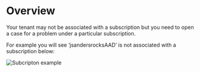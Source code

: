 # Overview

Your tenant may not be associated with a subscription but you need to open a case for a problem under a particular subscription.  

For example you will see ‘jsandersrocksAAD’ is not associated with a subscription below:

![Subcripton example](http://jsandersrocksblog.github.io/home/jsandersrocks/projects/jsandersblog/jsandersrocksblog.github.io/_assets/images/20-12-27Subscription.png)
